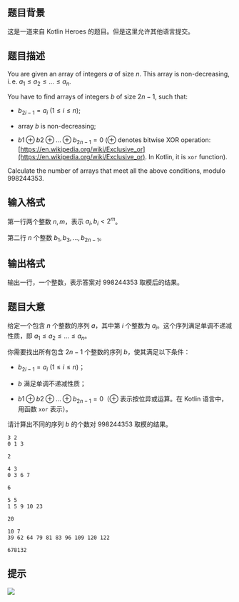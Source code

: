 ## 题目背景
这是一道来自 Kotlin Heroes 的题目。但是这里允许其他语言提交。

## 题目描述
You are given an array of integers $a$ of size $n$. This array is non-decreasing, i. e. $a_1\leq a_2\leq \ldots \leq a_n$.

You have to find arrays of integers $b$ of size $2n−1$, such that:

* $b_{2i−1}=a_i$ ($1\leq i\leq n$);

* array $b$ is non-decreasing;

* $b1\oplus b2\oplus \ldots \oplus b_{2n−1}=0$ ($\oplus$ denotes bitwise XOR operation: [https://en.wikipedia.org/wiki/Exclusive_or](https://en.wikipedia.org/wiki/Exclusive_or). In Kotlin, it is `xor` function).

Calculate the number of arrays that meet all the above conditions, modulo $998244353$.

## 输入格式
第一行两个整数 $n, m$，表示 $a_i, b_i < 2 ^ m$。

第二行 $n$ 个整数 $b_1, b_3,\ldots , b_{2n−1}$。

## 输出格式
输出一行，一个整数，表示答案对 $998244353$ 取模后的结果。

## 题目大意
给定一个包含 $n$ 个整数的序列 $a$，其中第 $i$ 个整数为 $a_i$。这个序列满足单调不递减性质，即 $a_1 \le a_2 \le \ldots \le a_n$。

你需要找出所有包含 $2n-1$ 个整数的序列 $b$，使其满足以下条件：

* $b_{2i−1}=a_i$ ($1\leq i\leq n$)；

* $b$ 满足单调不递减性质；

* $b1\oplus b2\oplus \ldots \oplus b_{2n−1}=0$（$\oplus$ 表示按位异或运算。在 Kotlin 语言中，用函数 `xor` 表示）。

请计算出不同的序列 $b$ 的个数对 $998244353$ 取模的结果。

```input1
3 2
0 1 3

```

```output1
2

```

```input2
4 3
0 3 6 7

```

```output2
6

```

```input3
5 5
1 5 9 10 23

```

```output3
20

```

```input4
10 7
39 62 64 79 81 83 96 109 120 122

```

```output4
678132

```

## 提示
![](https://cdn.luogu.com.cn/upload/image_hosting/aq4idgel.png)

